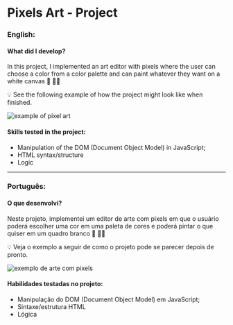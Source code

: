 # Pixels Art - Project

### English:

#### What did I develop?

In this project, I implemented an art editor with pixels where the user can choose a color from a color palette and can paint whatever they want on a white canvas 🎨 🧑‍🎨

💡 See the following example of how the project might look like when finished.

![example of pixel art](./art-with-pixels.gif)

#### Skills tested in the project:

- Manipulation of the DOM (Document Object Model) in JavaScript;
- HTML syntax/structure
- Logic

---

### Português:

#### O que desenvolvi?

Neste projeto, implementei um editor de arte com pixels em que o usuário poderá escolher uma cor em uma paleta de cores e poderá pintar o que quiser em um quadro branco 🎨 🧑‍🎨

💡 Veja o exemplo a seguir de como o projeto pode se parecer depois de pronto.

![exemplo de arte com pixels](./art-with-pixels.gif)

#### Habilidades testadas no projeto:

- Manipulação do DOM (Document Object Model) em JavaScript;
- Sintaxe/estrutura HTML
- Lógica
